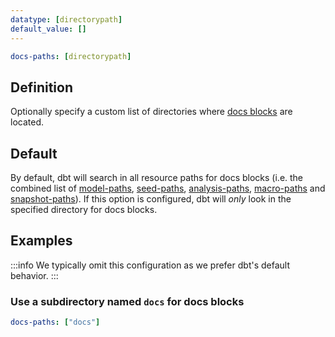 ```yaml
---
datatype: [directorypath]
default_value: []
---
```


<File name='dbt_project.yml'>

```yml
docs-paths: [directorypath]
```

</File>

## Definition
Optionally specify a custom list of directories where [docs blocks](/docs/collaborate/documentation#docs-blocks) are located.


## Default
By default, dbt will search in all resource paths for docs blocks (i.e. the combined list of [model-paths](/reference/project-configs/model-paths), [seed-paths](/reference/project-configs/seed-paths), [analysis-paths](/reference/project-configs/analysis-paths), [macro-paths](/reference/project-configs/macro-paths) and [snapshot-paths](/reference/project-configs/snapshot-paths)). If this option is configured, dbt will _only_ look in the specified directory for docs blocks.


## Examples
:::info
We typically omit this configuration as we prefer dbt's default behavior.
:::

### Use a subdirectory named `docs` for docs blocks

<File name='dbt_project.yml'>

```yml
docs-paths: ["docs"]
```

</File>
